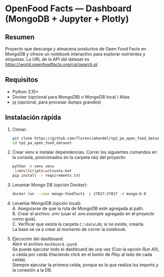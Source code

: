 # OpenFood Facts — Dashboard (MongoDB + Jupyter + Plotly)

## Resumen
Proyecto que descarga y almacena productos de Open Food Facts en MongoDB y ofrece un notebook interactivo para explorar nutrientes y etiquetas. La URL de la API del dataset es https://world.openfoodfacts.org/cgi/search.pl

## Requisitos
- Python 3.10+
- Docker (opcional para MongoDB) o MongoDB local / Atlas
- jq (opcional, para procesar dumps grandes)

## Instalación rápida
1. Clonar:
   ```bash
   git clone https://github.com/florenciahendel/tp2_pa_open_food_dataset.git
   cd tp2_pa_open_food_dataset

2. Crear venv e instalar dependencias. Correr los siguientes comandos en la consola, posicionados en la carpeta raíz del proyecto:
   ```bash
   python -m venv venv
   .\venv\Scripts\activate.bat
   pip install -r requirements.txt

3. Levantar Mongo DB (opción Docker):
   ```bash
   docker run --name mongo-foodfacts -p 27017:27017 -d mongo:6.0

4. Levantar MongoDB (opción local):  
   A. Asegurarse de que la ruta de MongoDB esté agregada al path.  
   B. Crear el archivo _.env_ (usar el _.env.example_ agregado en el proyecto como guía).  
   C. Verificar que exista la carpeta ```C:\data\db```; si no existe, crearla.  
   La base se va a crear al momento de correr la notebook.

5. Ejecución del dashboard:  
Abrir el archivo ```dashboard.ipynb```  
Se puede ejecutar todo el dashboard de una vez (Con la opción _Run All_), o celda por celda (Haciendo click en el botón de _Play_ al lado de cada celda).  
Siempre ejecutar la primera celda, porque es la que realiza los imports y la conexión a la DB.